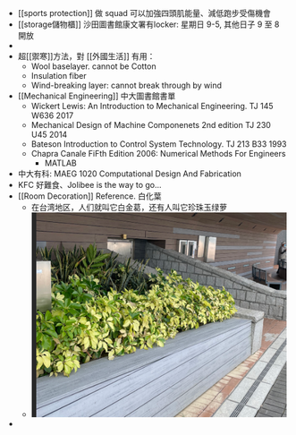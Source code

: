 - [[sports protection]] 做 squad 可以加強四頭肌能量、減低跑步受傷機會
- [[storage儲物櫃]]  沙田圖書館康文署有locker: 星期日 9-5,   其他日子 9 至 8 開放
-
- 超[[禦寒]]方法，對 [[外國生活]] 有用：
	- Wool baselayer.     cannot be Cotton
	- Insulation fiber
	- Wind-breaking layer: cannot break through by wind
- [[Mechanical Engineering]] 中大圖書館書單
	- Wickert Lewis: An Introduction to Mechanical Engineering. TJ 145 W636 2017
	- Mechanical Design of Machine Componenets  2nd edition  TJ 230 U45 2014
	- Bateson Introduction to Control System Technology.  TJ 213 B33 1993
	- Chapra Canale FiFth Edition 2006:  Numerical Methods For Engineers
		- MATLAB
- 中大有科:   MAEG 1020 Computational Design And Fabrication
- KFC 好難食、Jolibee is the way to go...
- [[Room Decoration]] Reference. 白化葉
	- 在台湾地区，人们就叫它白金葛，还有人叫它珍珠玉绿萝
	- ![image.png](../assets/image_1675566429845_0.png)
-